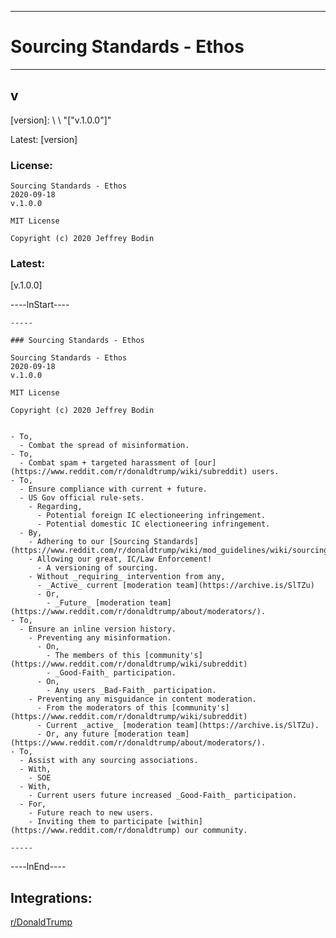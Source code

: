 
-----

# Sourcing Standards - Ethos

-----

## v

[version]: \ \ "["v.1.0.0"]"

[//]:# '"[v]: http://this.com/v "v.1.0.0"'

Latest: [version]

### License:

```
Sourcing Standards - Ethos
2020-09-18
v.1.0.0

MIT License

Copyright (c) 2020 Jeffrey Bodin
```

### Latest:

[v.1.0.0]


\----lnStart----
```
-----

### Sourcing Standards - Ethos
  ```
    Sourcing Standards - Ethos
    2020-09-18
    v.1.0.0
  
    MIT License

    Copyright (c) 2020 Jeffrey Bodin
  ```

  - To, 
    - Combat the spread of misinformation.
  - To, 
    - Combat spam + targeted harassment of [our](https://www.reddit.com/r/donaldtrump/wiki/subreddit) users.  
  - To, 
    - Ensure compliance with current + future. 
    - US Gov official rule-sets. 
      - Regarding,
        - Potential foreign IC electioneering infringement.
        - Potential domestic IC electioneering infringement.
    - By,
      - Adhering to our [Sourcing Standards](https://www.reddit.com/r/donaldtrump/wiki/mod_guidelines/wiki/sourcing_standards)
      - Allowing our great, IC/Law Enforcement! 
        - A versioning of sourcing. 
      - Without _requiring_ intervention from any,
        - _Active_ current [moderation team](https://archive.is/SlTZu)
        - Or, 
          - _Future_ [moderation team](https://www.reddit.com/r/donaldtrump/about/moderators/).
  - To,
    - Ensure an inline version history.
      - Preventing any misinformation.
        - On,
          - The members of this [community's](https://www.reddit.com/r/donaldtrump/wiki/subreddit)
          - _Good-Faith_ participation.
        - On,
          - Any users _Bad-Faith_ participation.
      - Preventing any misguidance in content moderation.
        - From the moderators of this [community's](https://www.reddit.com/r/donaldtrump/wiki/subreddit)
        - Current _active_ [moderation team](https://archive.is/SlTZu). 
        - Or, any future [moderation team](https://www.reddit.com/r/donaldtrump/about/moderators/).
  - To,
    - Assist with any sourcing associations.
    - With,
      - SOE
    - With, 
      - Current users future increased _Good-Faith_ participation.
    - For,
      - Future reach to new users. 
      - Inviting them to participate [within](https://www.reddit.com/r/donaldtrump) our community.

-----
```

\----lnEnd----

## Integrations:

[r/DonaldTrump](https://www.reddit.com/r/donaldtrump/wiki/mod_guidelines/wiki/sourcing_standards)
